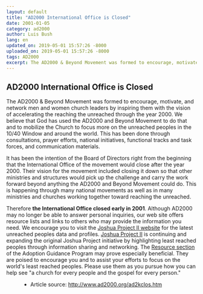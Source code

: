 ```yaml
---
layout: default
title: "AD2000 International Office is Closed"
date: 2001-01-05
category: ad2000
author: Luis Bush
lang: en
updated_on: 2019-05-01 15:57:26 -8000
uploaded_on: 2019-05-01 15:57:26 -8000
tags: AD2000
excerpt: The AD2000 & Beyond Movement was formed to encourage, motivate, and network men and women church leaders by inspiring them with the vision of accelerating the reaching the unreached through the year 2000. We believe that God has used the AD2000 and Beyond Movement to do that and to mobilize the Church to focus more on the unreached peoples in the 10/40 Window and around the world. This has been done through consultations, prayer efforts, national initiatives, functional tracks and task forces, and communication materials.
---
```

<article data-publication-date="{{page.date}}" data-uploaded_on="{{page.uploaded_on}}" data-updated-on="{{page.updated_on}}" data-category="{{page.category}}">
<h1>AD2000 International Office is Closed</h1>

<p>The AD2000 & Beyond Movement was formed to encourage, motivate, and network men and women church leaders by inspiring them with the vision of accelerating the reaching the unreached through the year 2000. We believe that God has used the AD2000 and Beyond Movement to do that and to mobilize the Church to focus more on the unreached peoples in the 10/40 Window and around the world. This has been done through consultations, prayer efforts, national initiatives, functional tracks and task forces, and communication materials.</p>

<p>It has been the intention of the Board of Directors right from the beginning that the International Office of the movement would close after the year 2000. Their vision for the movement included closing it down so that other ministries and structures would pick up the challenge and carry the work forward beyond anything the AD2000 and Beyond Movement could do. This is happening through many national movements as well as in many ministries and churches working together toward reaching the unreached.</p>

<p>Therefore <strong>the International Office closed early in 2001</strong>. Although AD2000 may no longer be able to answer personal inquiries, our web site offers resource lists and links to others who may provide the information you need. We encourage you to visit the <a href="http://www.joshuaproject.net">Joshua Project II website</a> for the latest unreached peoples data and profiles. <a href="http://www.joshuaproject.net">Joshua Project II</a> is continuing and expanding the original Joshua Project initiative by highlighting least reached peoples through information sharing and networking. The <a href="http://www.ad2000.org/adoption/resrc/index.htm">Resource section</a> of the Adoption Guidance Program may prove especially beneficial. They are poised to encourage you and to assist your efforts to focus on the world's least reached peoples. Please use them as you pursue how you can help see "a church for every people and the gospel for every person." </p>

<figure class="resource-links">
  <ul>
    <li>Article source: <a href="http://www.ad2000.org/ad2kclos.htm">http://www.ad2000.org/ad2kclos.htm</a></li>
  </ul>
</figure>
</article>
